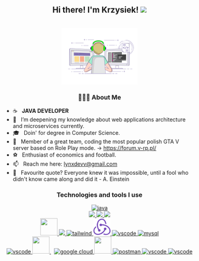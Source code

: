
        
<div align="center"> 
<h2> Hi there! I'm Krzysiek! <img src="https://github.com/souvikguria98/souvikguria98/blob/master/Hi.gif" width="25"></h2>
</br>
</div>
        
<div align="center">
        <img align="center" alt="GIF" src="https://raw.githubusercontent.com/devSouvik/devSouvik/master/gif3.gif" width="200"/>
        </div>
        
<div align="center"> 
<h3> 👨🏻‍💻 About Me </h3>
</div>
        
- :coffee:	&nbsp; <b> JAVA DEVELOPER </b>
- 🔭 &nbsp; I’m deepening my knowledge about web applications architecture and microservices currently.
- 🎓 &nbsp; Doin' for degree in Computer Science.
- 💼 &nbsp; Member of a great team, coding the most popular polish GTA V server based on Role Play mode. -> https://forum.v-rp.pl/
- :soccer: &nbsp; Enthusiast of economics and football.
- 📫 &nbsp; Reach me here: lynxdevv@gmail.com
- :thought_balloon: &nbsp; Favourite quote? Everyone knew it was impossible, until a fool who didn't know came along and did it - A. Einstein


<div align="center">
<h3>Technologies and tools I use</h3> 

<a href="https://www.java.com/" target="_blank"> <img src="https://www.vectorlogo.zone/logos/java/java-icon.svg" alt="java" width="45" height="45"/> </a> 
  </br>
<a href="https://www.w3.org/html/" target="_blank"> <img src="https://img.icons8.com/color/48/000000/html-5.png"/> </a> 
  <a href="https://www.w3schools.com/css/" target="_blank"> <img src="https://img.icons8.com/color/48/000000/css3.png"/> </a> 
  <a href="https://developer.mozilla.org/en-US/docs/Web/JavaScript" target="_blank"> <img src="https://img.icons8.com/color/48/000000/javascript.png"/> </a>
  </br>
  <a href="https://www.reactjs.org" target="_blank"> <img src="https://www.vectorlogo.zone/logos/reactjs/reactjs-icon.svg" width="45" height="45"/> </a> 
  <a href="https://getbootstrap.com" target="_blank"> <img src="https://img.icons8.com/color/48/000000/bootstrap.png"/> </a> 
<a href="https://tailwindcss.com/" target="_blank"> <img src="https://www.vectorlogo.zone/logos/tailwindcss/tailwindcss-icon.svg" alt="tailwind" width="45" height="45"/> </a>
 <a href="https://code.visualstudio.com/" target="_blank"> <img src="https://raw.githubusercontent.com/devicons/devicon/master/icons/redux/redux-original.svg" alt="vscode" width="45" height="45"/> </a>
      <a href="https://code.visualstudio.com/" target="_blank"> <img src="https://www.vectorlogo.zone/logos/typescriptlang/typescriptlang-icon.svg" alt="vscode" width="45" height="45"/> </a>
  <a href="https://mysql.com" target="_blank"> <img src="https://img.icons8.com/fluent/50/000000/mysql-logo.png" alt="mysql" width="45" height="45"/> </a>  
  <a href="https://code.visualstudio.com/" target="_blank"> <img src="https://www.vectorlogo.zone/logos/hibernate/hibernate-icon.svg" alt="vscode" width="45" height="45"/> </a>
    <a style="padding-right:8px;" href="https://spring.io/" target="_blank"> <img src="https://www.vectorlogo.zone/logos/springio/springio-icon.svg" width="45" height="45"/> </a>
   <a href="https://linux.com/" target="_blank"> <img src="https://www.vectorlogo.zone/logos/linux/linux-icon.svg" alt="google cloud" width="45" height="45"/> </a>
    <a  href="https://docker.com" target="_blank"> <img src="https://www.vectorlogo.zone/logos/docker/docker-tile.svg" width="45" height="45"/> </a> 
    <a href="https://postman.com" target="_blank"> <img src="https://www.vectorlogo.zone/logos/getpostman/getpostman-icon.svg" alt="postman" width="45" height="45"/> 
<a href="https://code.visualstudio.com/" target="_blank"> <img src="https://www.vectorlogo.zone/logos/rabbitmq/rabbitmq-icon.svg" alt="vscode" width="45" height="45"/> </a>
          <a href="https://code.visualstudio.com/" target="_blank"> <img src="https://www.vectorlogo.zone/logos/mariadb/mariadb-icon.svg" alt="vscode" width="45" height="45"/> </a>
        </a>
 </div>
